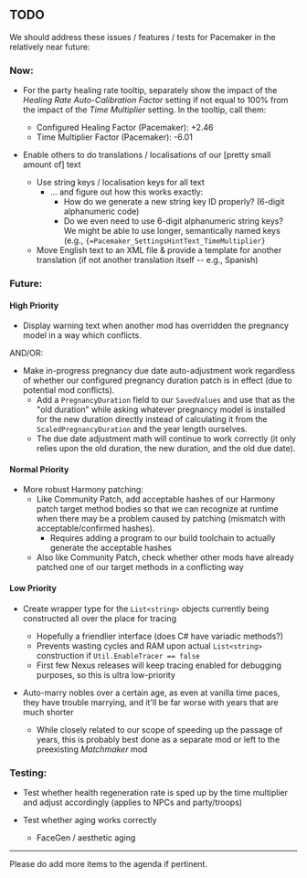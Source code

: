 ## TODO

We should address these issues / features / tests for Pacemaker in the relatively near future:

### Now:

- For the party healing rate tooltip, separately show the impact of the *Healing Rate Auto-Calibration Factor* setting if not equal to 100% from the impact of the *Time Multiplier* setting. In the tooltip, call them:
  - Configured Healing Factor (Pacemaker): +2.46
  - Time Multiplier Factor (Pacemaker): -6.01

- Enable others to do translations / localisations of our [pretty small amount of] text
  - Use string keys / localisation keys for all text
    - ... and figure out how this works exactly:
      - How do we generate a new string key ID properly? (6-digit alphanumeric code)
      - Do we even need to use 6-digit alphanumeric string keys? We might be able to use longer, semantically named keys (e.g., `{=Pacemaker_SettingsHintText_TimeMultiplier}`
  - Move English text to an XML file & provide a template for another translation (if not another translation itself -- e.g., Spanish)


### Future:


#### High Priority

- Display warning text when another mod has overridden the pregnancy model in a way which conflicts.

AND/OR:

- Make in-progress pregnancy due date auto-adjustment work regardless of whether our configured pregnancy duration patch is in effect (due to potential mod conflicts).
  - Add a `PregnancyDuration` field to our `SavedValues` and use that as the "old duration" while asking whatever pregnancy model is installed for the new duration directly instead of calculating it from the `ScaledPregnancyDuration` and the year length ourselves.
  - The due date adjustment math will continue to work correctly (it only relies upon the old duration, the new duration, and the old due date).

#### Normal Priority

- More robust Harmony patching:
  - Like Community Patch, add acceptable hashes of our Harmony patch target method bodies so that we can recognize at runtime when there may be a problem caused by patching (mismatch with acceptable/confirmed hashes).
    - Requires adding a program to our build toolchain to actually generate the acceptable hashes
  - Also like Community Patch, check whether other mods have already patched one of our target methods in a conflicting way

#### Low Priority

- Create wrapper type for the `List<string>` objects currently being constructed all over the place for tracing
  - Hopefully a friendlier interface (does C# have variadic methods?)
  - Prevents wasting cycles and RAM upon actual `List<string>` construction if `Util.EnableTracer == false`
  - First few Nexus releases will keep tracing enabled for debugging purposes, so this is ultra low-priority

- Auto-marry nobles over a certain age, as even at vanilla time paces, they have trouble marrying, and it'll be far worse with years that are much shorter
  - While closely related to our scope of speeding up the passage of years, this is probably best done as a separate mod or left to the preexisting *Matchmaker* mod


### Testing:


- Test whether health regeneration rate is sped up by the time multiplier and adjust accordingly (applies to NPCs and party/troops)

- Test whether aging works correctly
  - FaceGen / aesthetic aging

---

Please do add more items to the agenda if pertinent.
